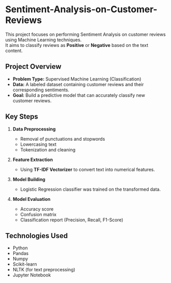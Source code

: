 # Sentiment-Analysis-on-Customer-Reviews

This project focuses on performing Sentiment Analysis on customer reviews using Machine Learning techniques.  
It aims to classify reviews as **Positive** or **Negative** based on the text content.

## Project Overview

- **Problem Type:** Supervised Machine Learning (Classification)
- **Data:** A labeled dataset containing customer reviews and their corresponding sentiments.
- **Goal:** Build a predictive model that can accurately classify new customer reviews.

## Key Steps

1. **Data Preprocessing**
   - Removal of punctuations and stopwords
   - Lowercasing text
   - Tokenization and cleaning

2. **Feature Extraction**
   - Using **TF-IDF Vectorizer** to convert text into numerical features.

3. **Model Building**
   - Logistic Regression classifier was trained on the transformed data.

4. **Model Evaluation**
   - Accuracy score
   - Confusion matrix
   - Classification report (Precision, Recall, F1-Score)

## Technologies Used

- Python
- Pandas
- Numpy
- Scikit-learn
- NLTK (for text preprocessing)
- Jupyter Notebook
